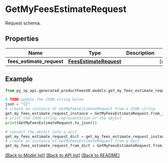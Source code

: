 # GetMyFeesEstimateRequest

Request schema.

## Properties

Name | Type | Description | Notes
------------ | ------------- | ------------- | -------------
**fees_estimate_request** | [**FeesEstimateRequest**](FeesEstimateRequest.md) |  | [optional] 

## Example

```python
from py_sp_api.generated.productFeesV0.models.get_my_fees_estimate_request import GetMyFeesEstimateRequest

# TODO update the JSON string below
json = "{}"
# create an instance of GetMyFeesEstimateRequest from a JSON string
get_my_fees_estimate_request_instance = GetMyFeesEstimateRequest.from_json(json)
# print the JSON string representation of the object
print(GetMyFeesEstimateRequest.to_json())

# convert the object into a dict
get_my_fees_estimate_request_dict = get_my_fees_estimate_request_instance.to_dict()
# create an instance of GetMyFeesEstimateRequest from a dict
get_my_fees_estimate_request_from_dict = GetMyFeesEstimateRequest.from_dict(get_my_fees_estimate_request_dict)
```
[[Back to Model list]](../README.md#documentation-for-models) [[Back to API list]](../README.md#documentation-for-api-endpoints) [[Back to README]](../README.md)


